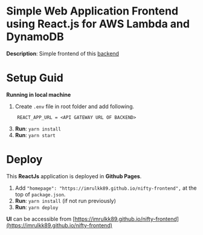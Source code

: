 # Simple Web Application Frontend using React.js for AWS Lambda and DynamoDB

**Description**: Simple frontend of this [backend](https://github.com/imrulkk89/Nifty-Lambda)

# Setup Guid
**Running in local machine**
1. Create `.env` file in root folder and add following.

```env
    REACT_APP_URL = <API GATEWAY URL OF BACKEND>    
```
3. **Run**: `yarn install`
4. **Run**: `yarn start`

# Deploy
This **ReactJs** application is deployed in **Github Pages**.

1. Add `"homepage": "https://imrulkk89.github.io/nifty-frontend",` at the top of `package.json`.
2. **Run**: `yarn install` (if not run previously)
3. **Run**: `yarn deploy`

**UI** can be accessible from [https://imrulkk89.github.io/nifty-frontend](https://imrulkk89.github.io/nifty-frontend)